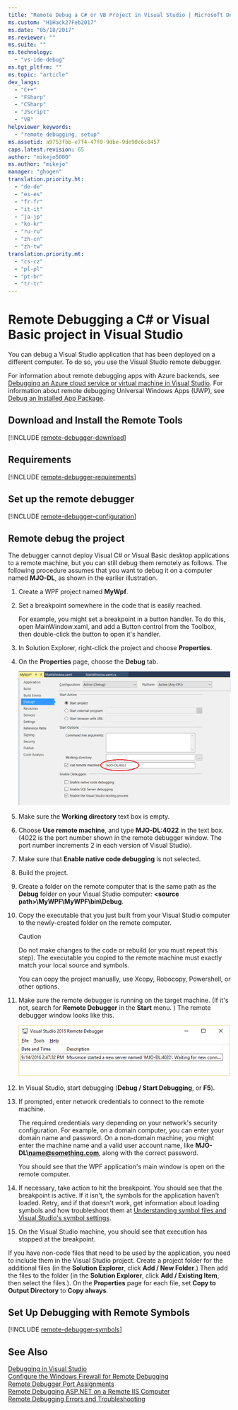 ```yaml
---
title: "Remote Debug a C# or VB Project in Visual Studio | Microsoft Docs"
ms.custom: "H1Hack27Feb2017"
ms.date: "05/18/2017"
ms.reviewer: ""
ms.suite: ""
ms.technology: 
  - "vs-ide-debug"
ms.tgt_pltfrm: ""
ms.topic: "article"
dev_langs: 
  - "C++"
  - "FSharp"
  - "CSharp"
  - "JScript"
  - "VB"
helpviewer_keywords: 
  - "remote debugging, setup"
ms.assetid: a9753fbb-e7f4-47f0-9dbe-9de90c6c8457
caps.latest.revision: 65
author: "mikejo5000"
ms.author: "mikejo"
manager: "ghogen"
translation.priority.ht: 
  - "de-de"
  - "es-es"
  - "fr-fr"
  - "it-it"
  - "ja-jp"
  - "ko-kr"
  - "ru-ru"
  - "zh-cn"
  - "zh-tw"
translation.priority.mt: 
  - "cs-cz"
  - "pl-pl"
  - "pt-br"
  - "tr-tr"
---
```

# Remote Debugging a C# or Visual Basic project in Visual Studio
You can debug a Visual Studio application that has been deployed on a different computer. To do so, you use the Visual Studio remote debugger.  
  
For information about remote debugging apps with Azure backends, see [Debugging an Azure cloud service or virtual machine in Visual Studio](https://docs.microsoft.com/en-us/azure/vs-azure-tools-debug-cloud-services-virtual-machines). For information about remote debugging Universal Windows Apps (UWP), see [Debug an Installed App Package](debug-installed-app-package.md).
  
## Download and Install the Remote Tools

[!INCLUDE [remote-debugger-download](../debugger/includes/remote-debugger-download.md)]
  
## Requirements

[!INCLUDE [remote-debugger-requirements](../debugger/includes/remote-debugger-requirements.md)]
  
## <a name="BKMK_setup"></a> Set up the remote debugger

[!INCLUDE [remote-debugger-configuration](../debugger/includes/remote-debugger-configuration.md)]
  
## Remote debug the project
The debugger cannot deploy Visual C# or Visual Basic desktop applications to a remote machine, but you can still debug them remotely as follows. The following procedure assumes that you want to debug it on a computer named **MJO-DL**, as shown in the earlier illustration.
  
1.  Create a WPF project named **MyWpf**.  
  
2.  Set a breakpoint somewhere in the code that is easily reached.  
  
     For example, you might set a breakpoint in a button handler. To do this, open MainWindow.xaml, and add a Button control from the Toolbox, then double-click the button to open it's handler.
  
3.  In Solution Explorer, right-click the project and choose **Properties**.  
  
4.  On the **Properties** page, choose the **Debug** tab.  
  
     ![RemoteDebuggerCSharp](../debugger/media/remotedebuggercsharp.png "RemoteDebuggerCSharp")  
  
5.  Make sure the **Working directory** text box is empty.  
  
6.  Choose **Use remote machine**, and type **MJO-DL:4022** in the text box. (4022 is the port number shown in the remote debugger window. The port number increments 2 in each version of Visual Studio).  
  
7.  Make sure that **Enable native code debugging** is not selected.  
  
8.  Build the project.  
  
9. Create a folder on the remote computer that is the same path as the **Debug** folder on your Visual Studio computer: **\<source path>\MyWPF\MyWPF\bin\Debug**.  
  
10. Copy the executable that you just built from your Visual Studio computer to the newly-created folder on the remote computer.
  
    > [!CAUTION]
    >  Do not make changes to the code or rebuild (or you must repeat this step). The executable you copied to the remote machine must exactly match your local source and symbols.

    You can copy the project manually, use Xcopy, Robocopy, Powershell, or other options.
  
11. Make sure the remote debugger is running on the target machine. (If it's not, search for **Remote Debugger** in the **Start** menu. ) The remote debugger window looks like this.  
  
     ![RemoteDebuggerWindow](../debugger/media/remotedebuggerwindow.png "RemoteDebuggerWindow")  
  
12. In Visual Studio, start debugging (**Debug / Start Debugging**, or **F5**).  
  
13. If prompted, enter network credentials to connect to the remote machine.  
  
     The required credentials vary depending on your network's security configuration. For example, on a domain computer, you can  enter your domain name and password. On a non-domain machine, you might enter the machine name and a valid user account name, like **MJO-DL\name@something.com**, along with the correct password.

     You should see that the WPF application's main window is open on the remote computer.
  
14. If necessary, take action to hit the breakpoint. You should see that the breakpoint is active. If it isn't, the symbols for the application haven't loaded. Retry, and if that doesn't work, get information about loading symbols and how troubleshoot them at [Understanding symbol files and Visual Studio's symbol settings](http://blogs.msdn.com/b/visualstudioalm/archive/2015/01/05/understanding-symbol-files-and-visual-studio-s-symbol-settings.aspx).
  
15. On the Visual Studio machine, you should see that execution has stopped at the breakpoint.
  
 If you have non-code files that need to be used by the application, you need to include them in the Visual Studio project. Create a project folder for the additional files (in the **Solution Explorer**, click **Add / New Folder**.) Then add the files to the folder (in the **Solution Explorer**, click **Add / Existing Item**, then select the files.). On the **Properties** page for each file, set **Copy to Output Directory** to **Copy always**.

## Set Up Debugging with Remote Symbols 

[!INCLUDE [remote-debugger-symbols](../debugger/includes/remote-debugger-symbols.md)]  
  
## See Also  
 [Debugging in Visual Studio](../debugger/debugging-in-visual-studio.md)   
 [Configure the Windows Firewall for Remote Debugging](../debugger/configure-the-windows-firewall-for-remote-debugging.md)   
 [Remote Debugger Port Assignments](../debugger/remote-debugger-port-assignments.md)   
 [Remote Debugging ASP.NET on a Remote IIS Computer](../debugger/remote-debugging-aspnet-on-a-remote-iis-computer.md)  
 [Remote Debugging Errors and Troubleshooting](../debugger/remote-debugging-errors-and-troubleshooting.md)